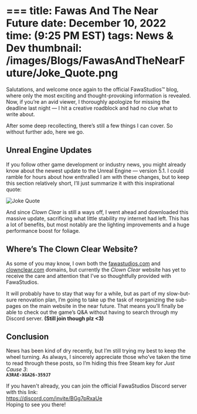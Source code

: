 ===
title: Fawas And The Near Future
date: December 10, 2022
time: (9:25 PM EST)
tags: News & Dev
thumbnail: /images/Blogs/FawasAndTheNearFuture/Joke_Quote.png
===

Salutations, and welcome once again to the official FawaStudios™ blog, where only the most exciting and thought-provoking information is revealed. Now, if you’re an avid viewer, I thoroughly apologize for missing the deadline last night — I hit a creative roadblock and had no clue what to write about.

After some deep recollecting, there’s still a few things I can cover. So without further ado, here we go.

<h2 class="blog-subpage-header">Unreal Engine Updates</h2>

If you follow other game development or industry news, you might already know about the newest update to the Unreal Engine — version 5.1. I could ramble for hours about how enthralled I am with these changes, but to keep this section relatively short, I’ll just summarize it with this inspirational quote:

![Joke Quote](/images/Blogs/FawasAndTheNearFuture/Joke_Quote.png)

And since *Clown Clear* is still a ways off, I went ahead and downloaded this massive update, sacrificing what little stability my internet had left. This has a lot of benefits, but most notably are the lighting improvements and a huge performance boost for foliage.

<h2 class="blog-subpage-header">Where’s The Clown Clear Website?</h2>

As some of you may know, I own both the [fawastudios.com](https://www.fawasinteractive.com/ ) and [clownclear.com](https://www.clownclear.com/ ) domains, but currently the *Clown Clear* website has yet to receive the care and attention that I’ve so thoughtfully provided with FawaStudios.

It will probably have to stay that way for a while, but as part of my slow-but-sure renovation plan, I’m going to take up the task of reorganizing the sub-pages on the main website in the near future. That means you’ll finally be able to check out the game’s Q&A without having to search through my Discord server. **(Still join though plz <3)**

<h2 class="blog-subpage-header">Conclusion</h2>

News has been kind of dry recently, but I’m still trying my best to keep the wheel turning. As always, I sincerely appreciate those who’ve taken the time to read through these posts, so I’m hiding this free Steam key for *Just Cause 3*:  
**`A3RAE-XGA26-359J7`**

If you haven't already, you can join the official FawaStudios Discord server with this link:  
[https://discord.com/invite/BGg7pRxaUe ](https://discord.com/invite/BGg7pRxaUe )  
Hoping to see you there!
